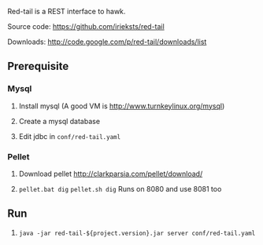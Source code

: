 Red-tail is a REST interface to hawk.  

Source code: https://github.com/irieksts/red-tail

Downloads: http://code.google.com/p/red-tail/downloads/list

## Prerequisite 

### Mysql

1. Install mysql (A good VM is http://www.turnkeylinux.org/mysql)

2. Create a mysql database

3. Edit jdbc in `conf/red-tail.yaml`

### Pellet

1. Download pellet http://clarkparsia.com/pellet/download/

2.   `pellet.bat dig` `pellet.sh dig` Runs on 8080 and use 8081 too

## Run

1. `java -jar red-tail-${project.version}.jar server conf/red-tail.yaml`